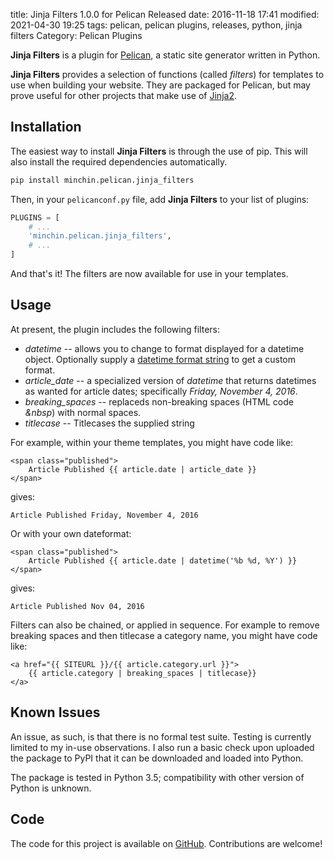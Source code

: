 title: Jinja Filters 1.0.0 for Pelican Released
date: 2016-11-18 17:41
modified: 2021-04-30 19:25
tags: pelican, pelican plugins, releases, python, jinja filters
Category: Pelican Plugins

**Jinja Filters** is a plugin for [Pelican](http://docs.getpelican.com/), a
static site generator written in Python.

**Jinja Filters** provides a selection of functions (called *filters*) for
templates to use when building your website. They are packaged for Pelican, but
may prove useful for other projects that make use of
[Jinja2](http://jinja.pocoo.org/).

<!-- read more -->

## Installation

The easiest way to install **Jinja Filters** is through the use of pip. This
will also install the required dependencies automatically.

~~~~sh
pip install minchin.pelican.jinja_filters
~~~~

Then, in your `pelicanconf.py` file, add **Jinja Filters** to your list of
plugins:

~~~python
PLUGINS = [
    # ...
    'minchin.pelican.jinja_filters',
    # ...
]
~~~

And that's it! The filters are now available for use in your templates.

## Usage

At present, the plugin includes the following filters:

- *datetime* -- allows you to change to format displayed for a datetime object.
  Optionally supply a [datetime format
  string](https://docs.python.org/3.6/library/datetime.html#strftime-and-strptime-behavior)
  to get a custom format.
- *article_date* -- a specialized version of *datetime* that returns datetimes
  as wanted for article dates; specifically *Friday, November 4, 2016*.
- *breaking_spaces* -- replaceds non-breaking spaces (HTML code *&nbsp*) with
  normal spaces.
- *titlecase* -- Titlecases the supplied string

For example, within your theme templates, you might have code like:

~~~html+jinja
<span class="published">
    Article Published {{ article.date | article_date }}
</span>
~~~

gives:

~~~text
Article Published Friday, November 4, 2016
~~~

Or with your own dateformat:

~~~html+jinja
<span class="published">
    Article Published {{ article.date | datetime('%b %d, %Y') }}
</span>
~~~

gives:

~~~text
Article Published Nov 04, 2016
~~~

Filters can also be chained, or applied in sequence. For example to remove
breaking spaces and then titlecase a category name, you might have code like:

~~~html+jinja
<a href="{{ SITEURL }}/{{ article.category.url }}">
    {{ article.category | breaking_spaces | titlecase}}
</a>
~~~

## Known Issues

An issue, as such, is that there is no formal test suite. Testing is currently
limited to my in-use observations. I also run a basic check upon uploaded the
package to PyPI that it can be downloaded and loaded into Python.

The package is tested in Python 3.5; compatibility with other version of Python
is unknown.

## Code

The code for this project is available on
[GitHub](https://github.com/MinchinWeb/minchin.pelican.jinja_filters).
Contributions are welcome!
